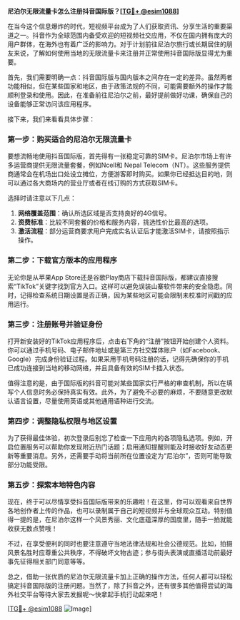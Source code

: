 **尼泊尔无限流量卡怎么注册抖音国际版？[[TG💪+ @esim1088](https://t.me/s/esim1088)]**

在当今这个信息爆炸的时代，短视频平台成为了人们获取资讯、分享生活的重要渠道之一。抖音作为全球范围内备受欢迎的短视频社交应用，不仅在国内拥有庞大的用户群体，在海外也有着广泛的影响力。对于计划前往尼泊尔旅行或长期居住的朋友来说，了解如何使用当地的无限流量卡来注册并正常使用抖音国际版显得尤为重要。

首先，我们需要明确一点：抖音国际版与国内版本之间存在一定的差异。虽然两者功能相似，但在某些国家和地区，由于政策法规的不同，可能需要额外的操作才能顺利登录和使用。因此，在准备前往尼泊尔之前，最好提前做好功课，确保自己的设备能够正常访问该应用程序。

接下来，我们来看看具体步骤：

### 第一步：购买适合的尼泊尔无限流量卡

要想流畅地使用抖音国际版，首先得有一张稳定可靠的SIM卡。尼泊尔市场上有许多运营商提供无限流量套餐，例如Ncell和 Nepal Telecom（NT）。这些服务提供商通常会在机场出口处设立摊位，方便游客即时购买。如果你已经抵达目的地，则可以通过各大商场内的营业厅或者在线订购的方式获取SIM卡。

选择时请注意以下几点：
1. **网络覆盖范围**：确认所选区域是否支持良好的4G信号。
2. **资费标准**：比较不同套餐的价格和服务内容，挑选性价比最高的选项。
3. **激活流程**：部分运营商要求用户完成实名认证后才能激活SIM卡，请按照指示操作。

### 第二步：下载官方版本的应用程序

无论你是从苹果App Store还是谷歌Play商店下载抖音国际版，都建议直接搜索“TikTok”关键字找到官方入口。这样可以避免误装山寨软件带来的安全隐患。同时，记得检查系统日期设置是否正确，因为某些地区可能会限制未校准时间戳的应用运行。

### 第三步：注册账号并验证身份

打开新安装好的TikTok应用程序后，点击右下角的“注册”按钮开始创建个人资料。你可以通过手机号码、电子邮件地址或是第三方社交媒体账户（如Facebook、Google）完成身份验证过程。如果采用手机号码注册的话，记得先确保你的手机已成功连接到当地的移动网络，并且具备有效的SIM卡插入状态。

值得注意的是，由于国际版的抖音可能对某些国家实行严格的审查机制，所以在填写个人信息时务必保持真实有效。此外，为了避免不必要的麻烦，不要随意更改默认语言设置，尽量使用英语或其他通用语种进行交流。

### 第四步：调整隐私权限与地区设置

为了获得最佳体验，初次登录后别忘了检查一下应用内的各项隐私选项。例如，开启位置服务可以帮助你发现附近热门话题；启用通知提醒则能及时接收好友动态更新等重要消息。另外，还需要手动将当前所在位置设定为“尼泊尔”，否则可能导致部分功能受限。

### 第五步：探索本地特色内容

现在，终于可以尽情享受抖音国际版带来的乐趣啦！在这里，你可以观看来自世界各地创作者上传的作品，也可以录制属于自己的短视频并与全球观众互动。特别值得一提的是，在尼泊尔这样一个风景秀丽、文化底蕴深厚的国度里，随手一拍就能收获无数点赞哦！

不过，在享受便利的同时也要注意遵守当地法律法规和社会公德规范。比如，拍摄风景名胜时应尊重公共秩序，不得破坏文物古迹；参与街头表演或直播活动前最好事先征得相关部门同意等等。

总之，借助一张优质的尼泊尔无限流量卡加上正确的操作方法，任何人都可以轻松搞定抖音国际版的注册问题。当然了，除了抖音之外，还有很多其他值得尝试的海外社交平台等待大家去发掘呢～快拿起手机行动起来吧！

[[TG💪+ @esim1088](https://t.me/s/esim1088) ![Image](https://i.postimg.cc/4NQfJmqS/Snipaste-2025-05-13-00-14-12.png)]